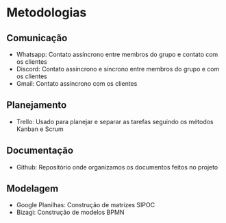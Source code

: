 # Metodologias 

## Comunicação
- Whatsapp: Contato assíncrono entre membros do grupo e contato com os clientes
- Discord: Contato assíncrono e síncrono entre membros do grupo e com os clientes
- Gmail: Contato assíncrono com os clientes

## Planejamento
  - Trello: Usado para planejar e separar as tarefas seguindo os métodos Kanban e Scrum

## Documentação
  - Github: Repositório onde organizamos os documentos feitos no projeto

## Modelagem
  - Google Planilhas: Construção de matrizes SIPOC
  - Bizagi: Construção de modelos BPMN
